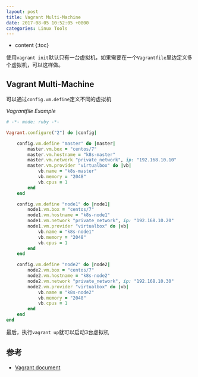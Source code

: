 ```yaml
---
layout: post
title: Vagrant Multi-Machine
date: 2017-08-05 10:52:05 +0800
categories: Linux Tools
---
```


* content
{:toc}

使用`vagrant init`默认只有一台虚拟机，如果需要在一个`Vagrantfile`里边定义多个虚拟机，可以这样做。




## Vagrant Multi-Machine

可以通过`config.vm.define`定义不同的虚拟机

*Vagrantfile Example*

```ruby
# -*- mode: ruby -*-

Vagrant.configure("2") do |config|

    config.vm.define "master" do |master|
        master.vm.box = "centos/7"
        master.vm.hostname = "k8s-master"
        master.vm.network "private_network", ip: "192.168.10.10"
        master.vm.provider "virtualbox" do |vb|
            vb.name = "k8s-master"
            vb.memory = "2048"
            vb.cpus = 1
        end
    end

    config.vm.define "node1" do |node1|
        node1.vm.box = "centos/7"
        node1.vm.hostname = "k8s-node1"
        node1.vm.network "private_network", ip: "192.168.10.20"
        node1.vm.provider "virtualbox" do |vb|
            vb.name = "k8s-node1"
            vb.memory = "2048"
            vb.cpus = 1
        end
    end

    config.vm.define "node2" do |node2|
        node2.vm.box = "centos/7"
        node2.vm.hostname = "k8s-node2"
        node2.vm.network "private_network", ip: "192.168.10.30"
        node2.vm.provider "virtualbox" do |vb|
            vb.name = "k8s-node2"
            vb.memory = "2048"
            vb.cpus = 1
        end
    end
end

```

最后，执行`vagrant up`就可以启动3台虚拟机

## 参考

- [Vagrant document](https://www.vagrantup.com/docs/multi-machine/)